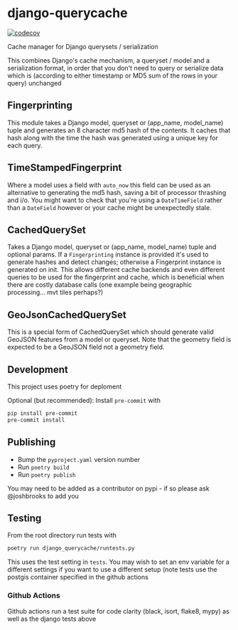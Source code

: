 # django-querycache

[![codecov](https://codecov.io/gh/catalpainternational/django-querycache/branch/main/graph/badge.svg?token=N3wVm3FVoc)](https://codecov.io/gh/catalpainternational/django-querycache)

Cache manager for Django querysets / serialization

This combines Django's cache mechanism, a queryset / model and a serialization format, in order that you don't need to query or serialize data which is (according to either timestamp or MD5 sum of the rows in your query) unchanged

## Fingerprinting

This module takes a Django model, queryset or (app_name, model_name) tuple and generates an 8 character md5 hash of the contents. It caches that hash along with the time the hash was generated using a unique key for each query.

## TimeStampedFingerprint

Where a model uses a field with `auto_now` this field can be used as an alternative to generating the md5 hash, saving a bit of processor thrashing and i/o. You might want to check that you're using a `DateTimeField` rather than a `DateField` however or your cache might be unexpectedly stale.

## CachedQuerySet

Takes a Django model, queryset or (app_name, model_name) tuple and optional params. If a `Fingerprinting` instance is provided it's used to generate hashes and detect changes; otherwise a Fingerprint instance is generated on init. This allows different cache backends and even different queries to be used for the fingerprint and cache, which is beneficial when there are costly database calls (one example being geographic processing... mvt tiles perhaps?)

## GeoJsonCachedQuerySet

This is a special form of CachedQuerySet which should generate valid GeoJSON features from a model or queryset. Note that the geometry field is expected to be a GeoJSON field not a geometry field.

## Development

This project uses poetry for deploment

Optional (but recommended): Install `pre-commit` with

```bash
pip install pre-commit
pre-commit install
```

## Publishing

- Bump the `pyproject.yaml` version number
- Run `poetry build`
- Run `poetry publish`

You may need to be added as a contributor on pypi - if so please ask @joshbrooks to add you

##  Testing

From the root directory run tests with

```bash
poetry run django_querycache/runtests.py
```

This uses the test setting in `tests`. You may wish to set an env variable for a different settings if you want to use a different setup (note tests use the postgis container specified in the github actions

### Github Actions

Github actions run a test suite for code clarity (black, isort, flake8, mypy) as well as the django tests above
